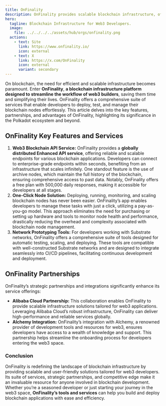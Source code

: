 ```yaml
---
title: OnFinality
description: OnFinality provides scalable blockchain infrastructure, offering API services and one-click node solutions to simplify and accelerate web3 development.
hero:
  tagline: Blockchain Infrastructure for Web3 Developers.
  image: 
    file: ../../../../assets/hub/orgs/onfinality.png
  actions:
    - text: Site
      link: https://www.onfinality.io/
      icon: external
    - text: X
      link: https://x.com/OnFinality
      icon: external
      variant: secondary
---  
```


On blockchain, the need for efficient and scalable infrastructure becomes paramount. Enter **OnFinality**, **a blockchain infrastructure platform designed to streamline the workflow of web3 builders**, saving them time and simplifying their lives. OnFinality offers a comprehensive suite of services that enable developers to deploy, test, and manage their blockchain nodes effortlessly. This article delves into the key features, partnerships, and advantages of OnFinality, highlighting its significance in the Polkadot ecosystem and beyond.

## OnFinality Key Features and Services
1. **Web3 Blockchain API Service:** OnFinality provides a **globally distributed Enhanced API service**, offering reliable and scalable endpoints for various blockchain applications. Developers can connect to enterprise-grade endpoints within seconds, benefiting from an infrastructure that scales infinitely. One standout feature is the use of archive nodes, which maintain the full history of the blockchain, ensuring comprehensive access to past data. Notably, OnFinality offers a free plan with 500,000 daily responses, making it accessible for developers at all stages.
2. **One-Click Node Solution:** Deploying, running, monitoring, and scaling blockchain nodes has never been easier. OnFinality’s app enables developers to manage these tasks with just a click, utilizing a pay-as-you-go model. This approach eliminates the need for purchasing or setting up hardware and tools to monitor node health and performance, drastically reducing the overhead and complexity associated with blockchain node management.
3. **Network Prototyping Tools:** For developers working with Substrate networks, OnFinality offers a comprehensive suite of tools designed for automatic testing, scaling, and deploying. These tools are compatible with well-constructed Substrate networks and are designed to integrate seamlessly into CI/CD pipelines, facilitating continuous development and deployment.

## OnFinality Partnerships
OnFinality’s strategic partnerships and integrations significantly enhance its service offerings:
- **Alibaba Cloud Partnership:** This collaboration enables OnFinality to provide scalable infrastructure solutions tailored for web3 applications. Leveraging Alibaba Cloud’s robust infrastructure, OnFinality can deliver high-performance and reliable services globally.
- **Alchemy Integration:** OnFinality’s integration with Alchemy, a renowned provider of development tools and resources for web3, ensures developers have access to a wealth of knowledge and support. This partnership helps streamline the onboarding process for developers entering the web3 space.

### Conclusion

OnFinality is redefining the landscape of blockchain infrastructure by providing scalable and user-friendly solutions tailored for web3 developers. Its suite of services, strategic partnerships, and competitive edge make it an invaluable resource for anyone involved in blockchain development. Whether you’re a seasoned developer or just starting your journey in the web3 space, **OnFinality’s tools and services** can help you build and deploy blockchain applications with ease and efficiency.
